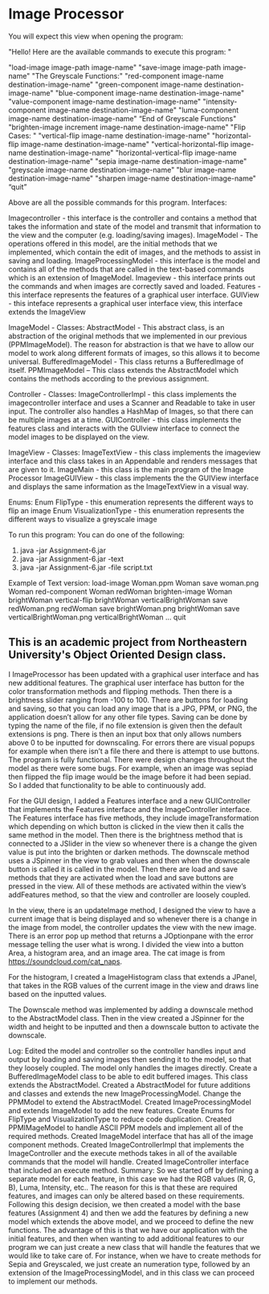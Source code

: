 # Image Processor
You will expect this view when opening the program:

"Hello! Here are the available commands to execute this program: "

"load-image image-path image-name"
"save-image image-path image-name"
"The Greyscale Functions:"
"red-component image-name destination-image-name"
"green-component image-name destination-image-name"
"blue-component image-name destination-image-name"
"value-component image-name destination-image-name"
"intensity-component image-name destination-image-name"
"luma-component image-name destination-image-name"
“End of Greyscale Functions" 
"brighten-image increment image-name destination-image-name"
"Flip Cases: "
"vertical-flip image-name destination-image-name"
"horizontal-flip image-name destination-image-name"
"vertical-horizontal-flip image-name destination-image-name"
"horizontal-vertical-flip image-name destination-image-name"
"sepia image-name destination-image-name"
"greyscale image-name destination-image-name"
"blur image-name destination-image-name"
"sharpen image-name destination-image-name"
“quit”

Above are all the possible commands for this program. 
Interfaces:

Imagecontroller - this interface is the controller and contains a method that takes the information and state of the model and transmit that information to the view and the computer (e.g. loading/saving images). 
ImageModel - The operations offered in this model, are the initial methods that we implemented, which contain the edit of images, and the methods to assist in saving and loading.
ImageProcessingModel - this interface is the model and contains all of the methods that are called in the text-based commands which is an extension of ImageModel.
Imageview - this interface prints out the commands and when images are correctly saved and loaded. 
Features - this interface represents the features of a graphical user interface. 
GUIView - this inteface represents a graphical user interface view, this interface extends the ImageView

ImageModel - Classes:
AbstractModel - This abstract class, is an abstraction of the original methods that we implemented in our previous (PPMImageModel). The reason for abstraction is that we have to allow our model to work along different formats of images, so this allows it to become universal.
BufferedImageModel - This class returns a BufferedImage of itself. 
PPMImageModel – This class extends the AbstractModel which contains the methods according to the previous assignment.



Controller - Classes:
ImageControllerImpl - this class implements the imagecontroller interface and uses a Scanner and Readable to take in user input. The controller also handles a HashMap of Images, so that there can be multiple images at a time. 
GUIController - this class implements the features class and interacts with the GUIview interface to connect the model images to be displayed on the view. 

ImageView - Classes:
ImageTextView - this class implements the imageview interface and this class takes in an Appendable and renders messages that are given to it. 
ImageMain - this class is the main program of the Image Processor
ImageGUIView - this class implements the the GUIView interface and displays the same information as the ImageTextView in a visual way. 

Enums:
Enum FlipType - this enumeration represents the different ways to flip an image
Enum VisualizationType - this enumeration represents the different ways to visualize a greyscale image


To run this program:
You can do one of the following:
1. java -jar Assignment-6.jar
2. java -jar Assignment-6.jar -text
3. java -jar Assignment-6.jar -file script.txt

Example of Text version: 
load-image Woman.ppm Woman
save woman.png Woman
red-component Woman redWoman
brighten-image Woman brightWoman
vertical-flip brightWoman verticalBrightWoman
save redWoman.png redWoman
save brightWoman.png brightWoman
save verticalBrightWoman.png verticalBrightWoman
…
quit

## This is an academic project from Northeastern University's Object Oriented Design class. 
I
ImageProcessor has been updated with a graphical user interface and has new additional features. The graphical user interface has button for the color transformation methods and flipping methods. Then there is a brightness slider ranging from -100 to 100. There are buttons for loading and saving, so that you can load any image that is a JPG, PPM, or PNG, the application doesn’t allow for any other file types. Saving can be done by typing the name of the file, if no file extension is given then the default extensions is png.  There is then an input box that only allows numbers above 0 to be inputted for downscaling. For errors there are visual popups for example when there isn’t a file there and there is attempt to use buttons. The program is fully functional. There were design changes throughout the model as there were some bugs. For example, when an image was sepiad then flipped the flip image would be the image before it had been sepiad. So I added that functionality to be able to continuously add. 

For the GUI design, I added a Features interface and a new GUIController that implements the Features interface and the ImageController interface. The Features interface has five methods, they include imageTransformation which depending on which button is clicked in the view then it calls the same method in the model. Then there is the brightness method that is connected to a JSlider in the view so whenever there is a change the given value is put into the brighten or darken methods. The downscale method uses a JSpinner in the view to grab values and then when the downscale button is called it is called in the model.  Then there are load and save methods that they are activated when the load and save buttons are pressed in the view. All of these methods are activated within the view’s addFeatures method, so that the view and controller are loosely coupled. 

In the view, there is an updateImage method, I designed the view to have a current image that is being displayed and so whenever there is a change in the image from model, the controller updates the view with the new image. There is an error pop up method that returns a JOptionpane with the error message telling the user what is wrong. I divided the view into a button Area, a histogram area, and an image area.
The cat image is from https://soundcloud.com/cat_naps.

For the histogram, I created a ImageHistogram class that extends a JPanel, that takes in the RGB values of the current image in the view and draws line based on the inputted values. 

The Downscale method was implemented by adding a downscale method to the AbstractModel class. Then in the view created a JSpinner for the width and height to be inputted and then a downscale button to activate the downscale.  

Log:
Edited the model and controller so the controller handles input and output by loading and saving images then sending it to the model, so that they loosely coupled. The model only handles the images directly.
Create a BufferedImageModel class to be able to edit buffered images. This class extends the AbstractModel. 
Created a AbstractModel for future additions and classes and extends the new ImageProcessingModel. Change the PPMModel to extend the AbstractModel.
Created ImageProcessingModel and extends ImageModel to add the new features.
Create Enums for FlipType and VisualizationType to reduce code duplication. 
Created PPMIMageModel to handle ASCII PPM models and implement all of the required methods. 
Created ImageModel interface that has all of the image component methods. 
Created ImageControllerImpl that implements the ImageController and the execute methods takes in all of the available commands that the model will handle. 
Created ImageController interface that included an execute method. 
Summary: 
So we started off by defining a separate model for each feature, in this case we had the RGB values (R, G, B), Luma, Intensity, etc.. The reason for this is that these are required features, and images can only be altered based on these requirements. Following this design decision, we then created a model with the base features (Assignment 4) and then we add the features by defining a new model which extends the above model, and we proceed to define the new functions. The advantage of this is that we have our application with the initial features, and then when wanting to add additional features to our program we can just create a new class that will handle the features that we would like to take care of. For instance, when we have to create methods for Sepia and Greyscaled, we just create an numeration type, followed by an extension of the ImageProcessingModel, and in this class we can proceed to implement our methods.




